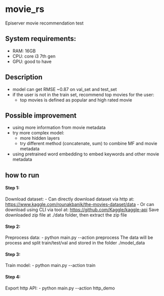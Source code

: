 # movie_rs
Episerver movie recommendation test

## System requirements:
   - RAM: 16GB
   - CPU: core i3 7th gen
   - GPU: good to have

## Description
   - model can get RMSE ~0.87 on val_set and test_set
   - if the user is not in the train set, recommend top movies for the user:
       - top movies is defined as popular and high rated movie

## Possible improvement
   - using more information from movie metadata
   - try more complex model:
       - more hidden layers
       - try different method (concatenate, sum) to combine MF and movie metadata
   - using pretrained word embedding to embed keywords and other movie metadata

## how to run
#### Step 1:
   Download dataset:
       - Can directly download dataset via http at: https://www.kaggle.com/rounakbanik/the-movies-dataset/data
       - Or can download using CLI via tool at: https://github.com/Kaggle/kaggle-api
   Save downloaded zip file at ./data folder, then extract the zip file
#### Step 2:
   Preprocess data:
       - python main.py --action preprocess
   The data will be process and split train/test/val and stored in the folder ./model_data

#### Step 3:
   Train model:
       - python main.py --action train   

#### Step 4:
   Export http API:
       - python main.py --action http_demo

